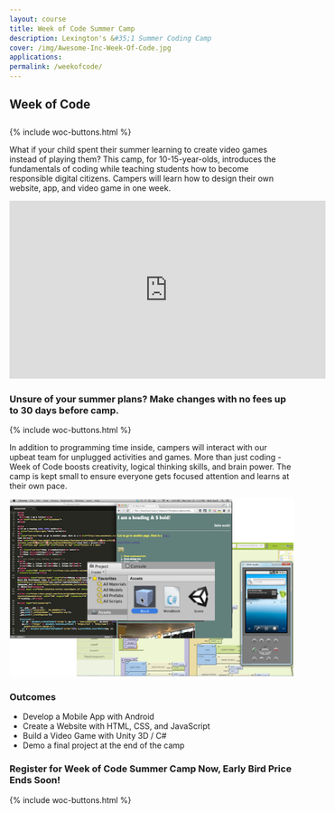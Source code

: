 ```yaml
---
layout: course
title: Week of Code Summer Camp
description: Lexington's &#35;1 Summer Coding Camp 
cover: /img/Awesome-Inc-Week-Of-Code.jpg
applications: 
permalink: /weekofcode/
---
```

<div>
	<h2 style="padding-bottom:10px;">Week of Code</h2>
</div>
{% include woc-buttons.html %}

What if your child spent their summer learning to create video games instead of playing them? This camp, for 10-15-year-olds, introduces the fundamentals of coding while teaching students how to become responsible digital citizens. Campers will learn how to design their own website, app, and video game in one week. 

<div class="embed-responsive embed-responsive-16by9"><iframe width="560" height="315" src="https://www.youtube.com/embed/daWr1oOWd-Y" frameborder="0" allowfullscreen></iframe></div>

### Unsure of your summer plans? Make changes with no fees up to 30 days before camp.
{% include woc-buttons.html %}

In addition to programming time inside, campers will interact with our upbeat team for unplugged activities and games. More than just coding - Week of Code boosts creativity, logical thinking skills, and brain power. The camp is kept small to ensure everyone gets focused attention and learns at their own pace.

<img alt="Week of Code screenshots of app, game, website" src="/img/weekofcode_screenshots.png" class="img-responsive">

### Outcomes

- Develop a Mobile App with Android
- Create a Website with HTML, CSS, and JavaScript
- Build a Video Game with Unity 3D / C#
- Demo a final project at the end of the camp

### Register for Week of Code Summer Camp Now, Early Bird Price Ends Soon!
{% include woc-buttons.html %}

